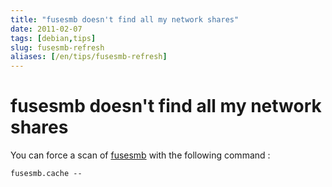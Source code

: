 ```yaml
---
title: "fusesmb doesn't find all my network shares"
date: 2011-02-07
tags: [debian,tips]
slug: fusesmb-refresh
aliases: [/en/tips/fusesmb-refresh]
---
```

# fusesmb doesn't find all my network shares

You can force a scan of [fusesmb](http://www.ricardis.tudelft.nl/~vincent/fusesmb/) with the following command :

```
fusesmb.cache --
```




